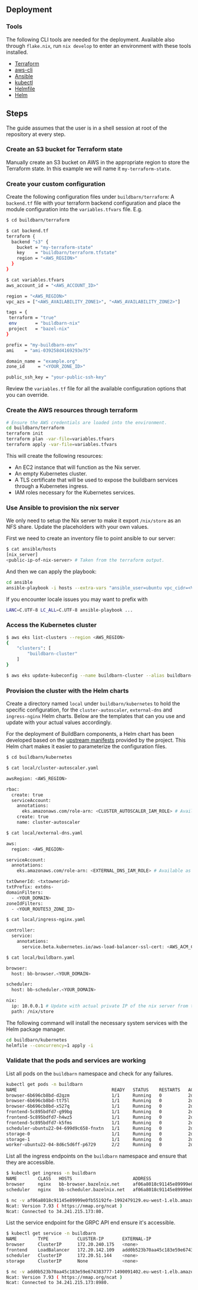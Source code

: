## Deployment

### Tools

The following CLI tools are needed for the deployment. Available also through `flake.nix`,
run `nix develop` to enter an environment with these tools installed.

- [Terraform](https://developer.hashicorp.com/terraform/downloads?product_intent=terraform)
- [aws-cli](https://aws.amazon.com/cli/)
- [Ansible](https://docs.ansible.com/ansible/latest/installation_guide/intro_installation.html)
- [kubectl](https://kubernetes.io/docs/tasks/tools/)
- [Helmfile](https://github.com/helmfile/helmfile)
- [Helm](https://helm.sh/docs/intro/install/)

## Steps

The guide assumes that the user is in a shell session at root of the repository
at every step.

### Create an S3 bucket for Terraform state

Manually create an S3 bucket on AWS in the appropriate region to store the
Terraform state. In this example we will name it `my-terraform-state`.

### Create your custom configuration

Create the following configuration files under `buildbarn/terraform`: A
`backend.tf` file with your terraform backend configuration and place the
module configuration into the `variables.tfvars` file. E.g.

```bash
$ cd buildbarn/terraform

$ cat backend.tf
terraform {
  backend "s3" {
    bucket = "my-terraform-state"
    key    = "buildbarn/terraform.tfstate"
    region = "<AWS_REGION>"
  }
}

$ cat variables.tfvars
aws_account_id = "<AWS_ACCOUNT_ID>"

region = "<AWS_REGION>"
vpc_azs = ["<AWS_AVAILABILITY_ZONE1>", "<AWS_AVAILABILITY_ZONE2>"]

tags = {
 terraform = "true"
 env       = "buildbarn-nix"
 project   = "bazel-nix"
}

prefix = "my-buildbarn-env"
ami    = "ami-039258d4169293e75"

domain_name = "example.org"
zone_id     = "<YOUR_ZONE_ID>"

public_ssh_key = "your-public-ssh-key"
```

Review the `variables.tf` file for all the available configuration options that you can override.

### Create the AWS resources through terraform

```bash
# Ensure the AWS credentials are loaded into the environment.
cd buildbarn/terraform
terraform init
terraform plan -var-file=variables.tfvars
terraform apply -var-file=variables.tfvars
```

This will create the following resources:
- An EC2 instance that will function as the Nix server.
- An empty Kubernetes cluster.
- A TLS certificate that will be used to expose the buildbarn services through a Kubernetes ingress.
- IAM roles necessary for the Kubernetes services.

###  Use Ansible to provision the nix server

We only need to setup the Nix server to make it export `/nix/store` as an NFS share. Update the
placeholders with your own values.

First we need to create an inventory file to point ansible to our server:

```bash
$ cat ansible/hosts
[nix_server]
<public-ip-of-nix-server> # Taken from the terraform output.
```

And then we can apply the playbook:

```bash
cd ansible
ansible-playbook -i hosts --extra-vars "ansible_user=ubuntu vpc_cidr=<VPC_CIDR>" --private-key <SSH_PRIVATE_KEY_PATH> nix-server.yml
```

If you encounter locale issues you may want to prefix with

```bash
LANC=C.UTF-8 LC_ALL=C.UTF-8 ansible-playbook ...
```

### Access the Kubernetes cluster

```bash
$ aws eks list-clusters --region <AWS_REGION>
{
    "clusters": [
        "buildbarn-cluster"
    ]
}

$ aws eks update-kubeconfig --name buildbarn-cluster --alias buildbarn-cluster --region <AWS_REGION>
```

### Provision the cluster with the Helm charts

Create a directory named `local` under `buildbarn/kubernetes` to hold the specific configuration, for
the `cluster-autoscaler`, `external-dns` and `ingress-nginx` Helm charts. Below are the templates
that can you use and update with your actual values accordingly.

For the deployment of BuildBarn components, a Helm chart has been developed based on the [upstream
manifests][buildbarn_manifests] provided by the project. This Helm chart makes it easier to
parameterize the configuration files.

```bash
$ cd buildbarn/kubernetes

$ cat local/cluster-autoscaler.yaml

awsRegion: <AWS_REGION>

rbac:
  create: true
  serviceAccount:
    annotations:
      eks.amazonaws.com/role-arn: <CLUSTER_AUTOSCALER_IAM_ROLE> # Available as a terraform output
    create: true
    name: cluster-autoscaler
```

```bash
$ cat local/external-dns.yaml

aws:
  region: <AWS_REGION>

serviceAccount:
  annotations:
    eks.amazonaws.com/role-arn: <EXTERNAL_DNS_IAM_ROLE> # Available as a terraform output

txtOwnerId: <txtownerid>
txtPrefix: extdns-
domainFilters:
  - <YOUR_DOMAIN>
zoneIdFilters:
  - <YOUR_ROUTE53_ZONE_ID>
```

```bash
$ cat local/ingress-nginx.yaml

controller:
  service:
    annotations:
      service.beta.kubernetes.io/aws-load-balancer-ssl-cert: <AWS_ACM_CERT_ARN> # Available as a terraform output
```

```bash
$ cat local/buildbarn.yaml

browser:
  host: bb-browser.<YOUR_DOMAIN>

scheduler:
  host: bb-scheduler.<YOUR_DOMAIN>

nix:
  ip: 10.0.0.1 # Update with actual private IP of the nix server from the terraform output.
  path: /nix/store
```

The following command will install the necessary system services with the Helm package manager.

```bash
cd buildbarn/kubernetes
helmfile --concurrency=1 apply -i
```

### Validate that the pods and services are working

List all pods on the `buildbarn` namespace and check for any failures.

```bash
kubectl get pods -n buildbarn
NAME                                    READY   STATUS    RESTARTS   AGE
browser-6b696cb8bd-d2qzm                1/1     Running   0          2d23h
browser-6b696cb8bd-tt75l                1/1     Running   0          2d23h
browser-6b696cb8bd-x527q                1/1     Running   0          2d23h
frontend-5c895bdfd7-g99bg               1/1     Running   0          2d22h
frontend-5c895bdfd7-h4wz5               1/1     Running   0          2d22h
frontend-5c895bdfd7-k5fms               1/1     Running   0          2d22h
scheduler-ubuntu22-04-699d9c658-fnxtn   1/1     Running   0          2d23h
storage-0                               1/1     Running   0          2d23h
storage-1                               1/1     Running   0          2d23h
worker-ubuntu22-04-8d6c5d6ff-p6729      2/2     Running   0          2d23h
```

List all the ingress endpoints on the `buildbarn` namespace and ensure that they are accessible.

```bash
$ kubectl get ingress -n buildbarn
NAME        CLASS   HOSTS                       ADDRESS                                                                   PORTS   AGE
browser     nginx   bb-browser.bazelnix.net     af06a8018c91145e89999e0fb55192fe-1992479129.eu-west-1.elb.amazonaws.com   80      2d23h
scheduler   nginx   bb-scheduler.bazelnix.net   af06a8018c91145e89999e0fb55192fe-1992479129.eu-west-1.elb.amazonaws.com   80      2d23h

$ nc -v af06a8018c91145e89999e0fb55192fe-1992479129.eu-west-1.elb.amazonaws.com 80
Ncat: Version 7.93 ( https://nmap.org/ncat )
Ncat: Connected to 34.241.215.173:80.
```

List the service endpoint for the GRPC API end ensure it's accessible.

```bash
$ kubectl get service -n buildbarn
NAME        TYPE           CLUSTER-IP       EXTERNAL-IP                                                               PORT(S)                      AGE
browser     ClusterIP      172.20.240.175   <none>                                                                    7984/TCP                     2d23h
frontend    LoadBalancer   172.20.142.109   add0b523b70aa45c183e59e674383777-1490091402.eu-west-1.elb.amazonaws.com   8980:31809/TCP               2d23h
scheduler   ClusterIP      172.20.51.144    <none>                                                                    8982/TCP,8983/TCP,7982/TCP   2d23h
storage     ClusterIP      None             <none>                                                                    8981/TCP                     2d23h

$ nc -v add0b523b70aa45c183e59e674383777-1490091402.eu-west-1.elb.amazonaws.com 8980
Ncat: Version 7.93 ( https://nmap.org/ncat )
Ncat: Connected to 34.241.215.173:8980.
```

[buildbarn_manifests]: https://github.com/buildbarn/bb-deployments/tree/1f221b54c99b57e3953865a75069a84245d96b56/kubernetes
